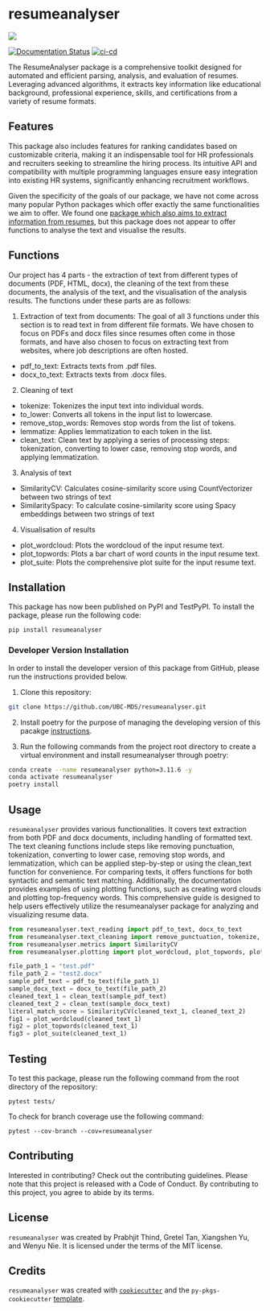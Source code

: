 # resumeanalyser

![](https://github.com/UBC-MDS/resumeanalyser/assets/143786716/983ca55f-896f-4e33-b647-835210c4f75b)

[![Documentation Status](https://readthedocs.org/projects/resume-analyser/badge/?version=latest)](https://resume-analyser.readthedocs.io/en/latest) [![ci-cd](https://github.com/UBC-MDS/resumeanalyser/actions/workflows/ci-cd.yml/badge.svg?branch=main)](https://github.com/UBC-MDS/resumeanalyser/actions/workflows/ci-cd.yml)

The ResumeAnalyser package is a comprehensive toolkit designed for automated and efficient parsing, analysis, and evaluation of resumes. Leveraging advanced algorithms, it extracts key information like educational background, professional experience, skills, and certifications from a variety of resume formats.

## Features

This package also includes features for ranking candidates based on customizable criteria, making it an indispensable tool for HR professionals and recruiters seeking to streamline the hiring process. Its intuitive API and compatibility with multiple programming languages ensure easy integration into existing HR systems, significantly enhancing recruitment workflows.

Given the specificity of the goals of our package, we have not come across many popular Python packages which offer exactly the same functionalities we aim to offer. We found one [package which also aims to extract information from resumes](https://pypi.org/project/resume-parser/), but this package does not appear to offer functions to analyse the text and visualise the results.

## Functions

Our project has 4 parts - the extraction of text from different types of documents (PDF, HTML, docx), the cleaning of the text from these documents, the analysis of the text, and the visualisation of the analysis results. The functions under these parts are as follows:

1.  Extraction of text from documents: The goal of all 3 functions under this section is to read text in from different file formats. We have chosen to focus on PDFs and docx files since resumes often come in those formats, and have also chosen to focus on extracting text from websites, where job descriptions are often hosted.

-   pdf_to_text: Extracts texts from .pdf files.
-   docx_to_text: Extracts texts from .docx files.

2.  Cleaning of text

-   tokenize: Tokenizes the input text into individual words.
-   to_lower: Converts all tokens in the input list to lowercase.
-   remove_stop_words: Removes stop words from the list of tokens.
-   lemmatize: Applies lemmatization to each token in the list.
-   clean_text: Clean text by applying a series of processing steps: tokenization, converting to lower case, removing stop words, and applying lemmatization.

3.  Analysis of text

-   SimilarityCV: Calculates cosine-similarity score using CountVectorizer between two strings of text
-   SimilaritySpacy: To calculate cosine-similarity score using Spacy embeddings between two strings of text

4.  Visualisation of results

-   plot_wordcloud: Plots the wordcloud of the input resume text.
-   plot_topwords: Plots a bar chart of word counts in the input resume text.
-   plot_suite: Plots the comprehensive plot suite for the input resume text.

## Installation

This package has now been published on PyPI and TestPyPI. To install the package, please run the following code:

```         
pip install resumeanalyser
```

### Developer Version Installation

In order to install the developer version of this package from GitHub, please run the instructions provided below.

1.  Clone this repository:

``` bash
git clone https://github.com/UBC-MDS/resumeanalyser.git
```

2.  Install poetry for the purpose of managing the developing version of this pacakge [instructions](https://python-poetry.org/docs/#installation).

3.  Run the following commands from the project root directory to create a virtual environment and install resumeanalyser through poetry:

``` bash
conda create --name resumeanalyser python=3.11.6 -y
conda activate resumeanalyser
poetry install
```

## Usage

`resumeanalyser` provides various functionalities. It covers text extraction from both PDF and docx documents, including handling of formatted text. The text cleaning functions include steps like removing punctuation, tokenization, converting to lower case, removing stop words, and lemmatization, which can be applied step-by-step or using the clean_text function for convenience. For comparing texts, it offers functions for both syntactic and semantic text matching. Additionally, the documentation provides examples of using plotting functions, such as creating word clouds and plotting top-frequency words. This comprehensive guide is designed to help users effectively utilize the resumeanalyser package for analyzing and visualizing resume data.

``` python
from resumeanalyser.text_reading import pdf_to_text, docx_to_text
from resumeanalyser.text_cleaning import remove_punctuation, tokenize, to_lower, lemmatize, clean_text
from resumeanalyser.metrics import SimilarityCV
from resumeanalyser.plotting import plot_wordcloud, plot_topwords, plot_suite

file_path_1 = "test.pdf"  
file_path_2 = "test2.docx" 
sample_pdf_text = pdf_to_text(file_path_1)
sample_docx_text = docx_to_text(file_path_2)
cleaned_text_1 = clean_text(sample_pdf_text)
cleaned_text_2 = clean_text(sample_docx_text)
literal_match_score = SimilarityCV(cleaned_text_1, cleaned_text_2)
fig1 = plot_wordcloud(cleaned_text_1)
fig2 = plot_topwords(cleaned_text_1)
fig3 = plot_suite(cleaned_text_1)
```

## Testing

To test this package, please run the following command from the root directory of the repository:

```         
pytest tests/
```

To check for branch coverage use the following command:

```         
pytest --cov-branch --cov=resumeanalyser
```

## Contributing

Interested in contributing? Check out the contributing guidelines. Please note that this project is released with a Code of Conduct. By contributing to this project, you agree to abide by its terms.

## License

`resumeanalyser` was created by Prabhjit Thind, Gretel Tan, Xiangshen Yu, and Wenyu Nie. It is licensed under the terms of the MIT license.

## Credits

`resumeanalyser` was created with [`cookiecutter`](https://cookiecutter.readthedocs.io/en/latest/) and the `py-pkgs-cookiecutter` [template](https://github.com/py-pkgs/py-pkgs-cookiecutter).
